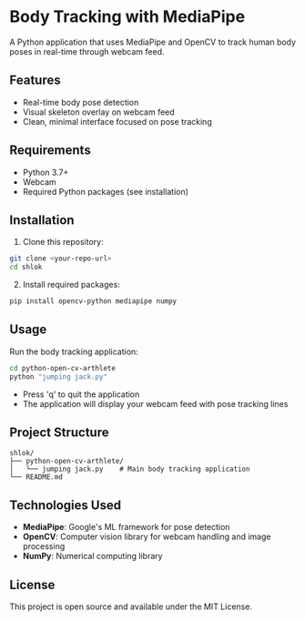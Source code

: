 # Body Tracking with MediaPipe

A Python application that uses MediaPipe and OpenCV to track human body poses in real-time through webcam feed.

## Features

- Real-time body pose detection
- Visual skeleton overlay on webcam feed
- Clean, minimal interface focused on pose tracking

## Requirements

- Python 3.7+
- Webcam
- Required Python packages (see installation)

## Installation

1. Clone this repository:
```bash
git clone <your-repo-url>
cd shlok
```

2. Install required packages:
```bash
pip install opencv-python mediapipe numpy
```

## Usage

Run the body tracking application:
```bash
cd python-open-cv-arthlete
python "jumping jack.py"
```

- Press 'q' to quit the application
- The application will display your webcam feed with pose tracking lines

## Project Structure

```
shlok/
├── python-open-cv-arthlete/
│   └── jumping jack.py    # Main body tracking application
└── README.md
```

## Technologies Used

- **MediaPipe**: Google's ML framework for pose detection
- **OpenCV**: Computer vision library for webcam handling and image processing
- **NumPy**: Numerical computing library

## License

This project is open source and available under the MIT License. 